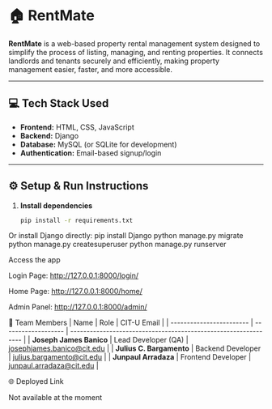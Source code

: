 # 🏠 RentMate

**RentMate** is a web-based property rental management system designed to simplify the process of listing, managing, and renting properties. It connects landlords and tenants securely and efficiently, making property management easier, faster, and more accessible.

---

## 💻 Tech Stack Used
- **Frontend:** HTML, CSS, JavaScript  
- **Backend:** Django  
- **Database:** MySQL (or SQLite for development)  
- **Authentication:** Email-based signup/login  

---

## ⚙️ Setup & Run Instructions

1. **Install dependencies**
   ```bash
   pip install -r requirements.txt
Or install Django directly:
pip install Django
python manage.py migrate
python manage.py createsuperuser
python manage.py runserver

Access the app

Login Page: http://127.0.0.1:8000/login/

Home Page: http://127.0.0.1:8000/home/

Admin Panel: http://127.0.0.1:8000/admin/

👥 Team Members
| Name                     | Role                | CIT-U Email                                                     |
| ------------------------ | ------------------- | --------------------------------------------------------------- |
| **Joseph James Banico**  | Lead Developer (QA) | [josephjames.banico@cit.edu](mailto:josephjames.banico@cit.edu) |
| **Julius C. Bargamento** | Backend Developer   | [julius.bargamento@cit.edu](mailto:julius.bargamento@cit.edu)   |
| **Junpaul Arradaza**     | Frontend Developer  | [junpaul.arradaza@cit.edu](mailto:junpaul.arradaza@cit.edu)     |

🌐 Deployed Link

Not available at the moment
